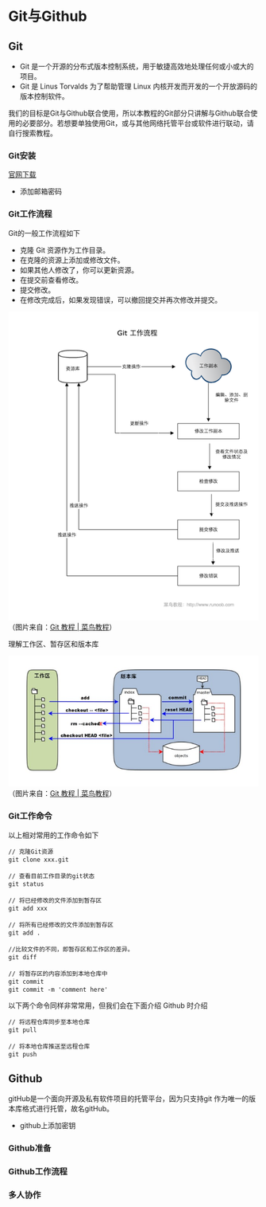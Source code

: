 # Git与Github

## Git

- Git 是一个开源的分布式版本控制系统，用于敏捷高效地处理任何或小或大的项目。
- Git 是 Linus Torvalds 为了帮助管理 Linux 内核开发而开发的一个开放源码的版本控制软件。

我们的目标是Git与Github联合使用，所以本教程的Git部分只讲解与Github联合使用的必要部分。若想要单独使用Git，或与其他网络托管平台或软件进行联动，请自行搜索教程。

### Git安装
[官网下载](https://git-scm.com/downloads)

- 添加邮箱密码

### Git工作流程
Git的一般工作流程如下
- 克隆 Git 资源作为工作目录。
- 在克隆的资源上添加或修改文件。
- 如果其他人修改了，你可以更新资源。
- 在提交前查看修改。
- 提交修改。
- 在修改完成后，如果发现错误，可以撤回提交并再次修改并提交。

![Git工作流程图](../images/git/git-process.png)   
（图片来自：[Git 教程 | 菜鸟教程](https://www.runoob.com/git/git-workflow.html)） 

理解工作区、暂存区和版本库

![关系图](../images/git/relationship.jpg)   
（图片来自：[Git 教程 | 菜鸟教程](https://www.runoob.com/git/git-workspace-index-repo.html)） 



### Git工作命令

以上相对常用的工作命令如下

    // 克隆Git资源
    git clone xxx.git

    // 查看目前工作目录的git状态
    git status

    // 将已经修改的文件添加到暂存区
    git add xxx

    // 将所有已经修改的文件添加到暂存区
    git add .

    //比较文件的不同，即暂存区和工作区的差异。
    git diff

    // 将暂存区的内容添加到本地仓库中
    git commit
    git commit -m 'comment here'


以下两个命令同样非常常用，但我们会在下面介绍 Github 时介绍

    // 将远程仓库同步至本地仓库
    git pull

    // 将本地仓库推送至远程仓库
    git push


## Github

gitHub是一个面向开源及私有软件项目的托管平台，因为只支持git 作为唯一的版本库格式进行托管，故名gitHub。

- github上添加密钥

### Github准备

### Github工作流程

### 多人协作





